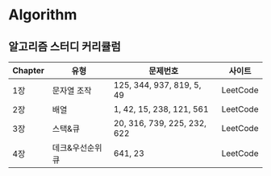 # Algorithm

## 알고리즘 스터디 커리큘럼

|Chapter|유형|문제번호|사이트|
|---|---|---|---|
|1장|문자열 조작|125, 344, 937, 819, 5, 49|LeetCode|
|2장|배열|1, 42, 15, 238, 121, 561|LeetCode|
|3장|스택&큐|20, 316, 739, 225, 232, 622|LeetCode|
|4장|데크&우선순위 큐|641, 23|LeetCode|
